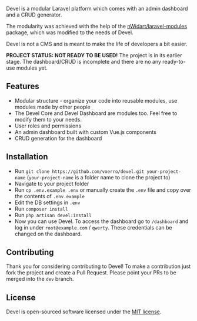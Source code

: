 Devel is a modular Laravel platform which comes with an admin dashboard and a CRUD generator.

The modularity was achieved with the help of the [nWidart/laravel-modules](https://github.com/nWidart/laravel-modules) package, which was modified to the needs of Devel.

Devel is not a CMS and is meant to make the life of developers a bit easier.

**PROJECT STATUS: NOT READY TO BE USED!** The project is in its earlier stage. The dashboard/CRUD is incomplete and there are no any ready-to-use modules yet.

## Features
- Modular structure - organize your code into reusable modules, use modules made by other people
- The Devel Core and Devel Dashboard are modules too. Feel free to modify them to your needs.
- User roles and permissions
- An admin dashboard built with custom Vue.js components
- CRUD generation for the dashboard

## Installation

- Run `git clone https://github.com/voerro/devel.git your-project-name` (`your-project-name` is a folder name to clone the project to)
- Navigate to your project folder
- Run `cp .env.example .env` or manually create the `.env` file and copy over the contents of `.env.example`
- Edit the DB settings in `.env`
- Run `composer install`
- Run `php artisan devel:install`
- Now you can use Devel. To access the dashboard go to `/dashboard` and log in under `root@example.com` / `qwerty`. These credentials can be changed on the dashboard.

## Contributing

Thank you for considering contributing to Devel! To make a contribution just fork the project and create a Pull Request. Please point your PRs to be merged into the `dev` branch.

## License

Devel is open-sourced software licensed under the [MIT license](https://opensource.org/licenses/MIT).
